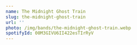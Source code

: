 ```yaml
---
name: The Midnight Ghost Train
slug: the-midnight-ghost-train
url: ''
photo: /img/bands/the-midnight-ghost-train.webp
spotifyId: 00M3GIVU6II422esTIrRyV
---
```

